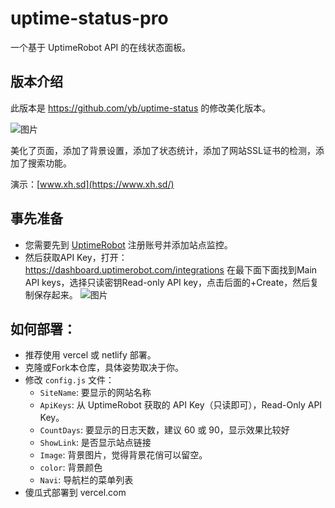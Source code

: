 # uptime-status-pro

一个基于 UptimeRobot API 的在线状态面板。

## 版本介绍

此版本是 https://github.com/yb/uptime-status 的修改美化版本。

![图片](http://fmc-75014.picgzc.qpic.cn/consult_viewer_pic__7f1c956f-adc2-40f1-bba4-25ec915f07a5_1739410968077.jpg)

美化了页面，添加了背景设置，添加了状态统计，添加了网站SSL证书的检测，添加了搜索功能。

演示：[www.xh.sd](https://www.xh.sd/)

## 事先准备

- 您需要先到 [UptimeRobot](https://uptimerobot.com/) 注册账号并添加站点监控。
- 然后获取API Key，打开：https://dashboard.uptimerobot.com/integrations 在最下面下面找到Main API keys，选择只读密钥Read-only API key，点击后面的+Create，然后复制保存起来。
![图片](https://ps.ssl.qhimg.com/t02a134917a5a897f13.jpg)

## 如何部署：

- 推荐使用 vercel 或 netlify 部署。
- 克隆或Fork本仓库，具体姿势取决于你。
- 修改 `config.js` 文件：
   - `SiteName`: 要显示的网站名称
   - `ApiKeys`: 从 UptimeRobot 获取的 API Key（只读即可），Read-Only API Key。
   - `CountDays`: 要显示的日志天数，建议 60 或 90，显示效果比较好
   - `ShowLink`: 是否显示站点链接
   - `Image`: 背景图片，觉得背景花俏可以留空。
   - `color`: 背景颜色
   - `Navi`: 导航栏的菜单列表
- 傻瓜式部署到 vercel.com